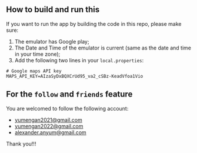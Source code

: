## How to build and run this

If you want to run the app by building the code in this repo, please make sure:
1. The emulator has Google play;
2. The Date and Time of the emulator is current (same as the date and time in your time zone);
3. Add the following two lines in your `local.properties`:
```
# Google maps API key
MAPS_API_KEY=AIzaSyDxBQXCrUd95_va2_cSBz-KeadVfoa1Vio
```

## For the `follow` and `friends` feature

You are welcomed to follow the following account:
- yumengan2021@gmail.com
- yumengan2022@gmail.com
- alexander.anyum@gmail.com

Thank you!!!
